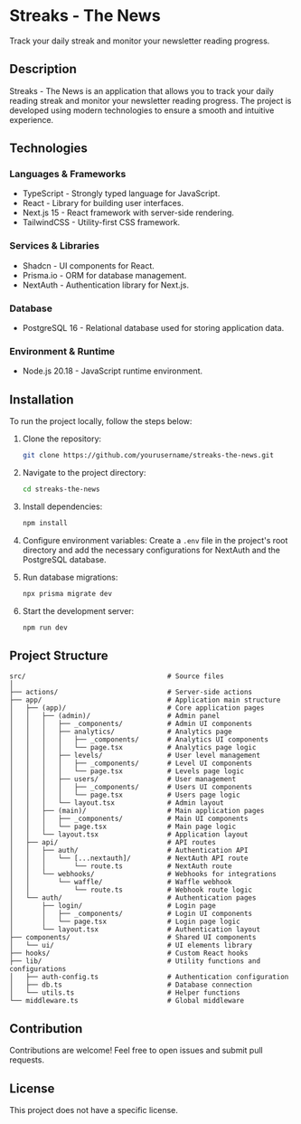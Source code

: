 # Streaks - The News

Track your daily streak and monitor your newsletter reading progress.

## Description

Streaks - The News is an application that allows you to track your daily reading streak and monitor your newsletter reading progress. The project is developed using modern technologies to ensure a smooth and intuitive experience.

## Technologies

### Languages & Frameworks
- TypeScript - Strongly typed language for JavaScript.
- React - Library for building user interfaces.
- Next.js 15 - React framework with server-side rendering.
- TailwindCSS - Utility-first CSS framework.

### Services & Libraries
- Shadcn - UI components for React.
- Prisma.io - ORM for database management.
- NextAuth - Authentication library for Next.js.

### Database
- PostgreSQL 16 - Relational database used for storing application data.

### Environment & Runtime
- Node.js 20.18 - JavaScript runtime environment.

## Installation

To run the project locally, follow the steps below:

1. Clone the repository:
   ```bash
   git clone https://github.com/yourusername/streaks-the-news.git
   ```
2. Navigate to the project directory:
   ```bash
   cd streaks-the-news
   ```
3. Install dependencies:
   ```bash
   npm install
   ```
4. Configure environment variables:
   Create a `.env` file in the project's root directory and add the necessary configurations for NextAuth and the PostgreSQL database.

5. Run database migrations:
   ```bash
   npx prisma migrate dev
   ```
6. Start the development server:
   ```bash
   npm run dev
   ```

## Project Structure

```
src/                                   # Source files
│
├── actions/                           # Server-side actions
├── app/                               # Application main structure
│   ├── (app)/                         # Core application pages
│   │   ├── (admin)/                   # Admin panel
│   │   │   ├── _components/           # Admin UI components
│   │   │   ├── analytics/             # Analytics page
│   │   │   │   ├── _components/       # Analytics UI components
│   │   │   │   └── page.tsx           # Analytics page logic
│   │   │   ├── levels/                # User level management
│   │   │   │   ├── _components/       # Level UI components
│   │   │   │   └── page.tsx           # Levels page logic
│   │   │   ├── users/                 # User management
│   │   │   │   ├── _components/       # Users UI components
│   │   │   │   └── page.tsx           # Users page logic
│   │   │   └── layout.tsx             # Admin layout
│   │   ├── (main)/                    # Main application pages
│   │   │   ├── _components/           # Main UI components
│   │   │   └── page.tsx               # Main page logic
│   │   └── layout.tsx                 # Application layout
│   ├── api/                           # API routes
│   │   ├── auth/                      # Authentication API
│   │   │   └── [...nextauth]/         # NextAuth API route
│   │   │       └── route.ts           # NextAuth route
│   │   └── webhooks/                  # Webhooks for integrations
│   │       └── waffle/                # Waffle webhook
│   │           └── route.ts           # Webhook route logic
│   └── auth/                          # Authentication pages
│       ├── login/                     # Login page
│       │   ├── _components/           # Login UI components
│       │   └── page.tsx               # Login page logic
│       └── layout.tsx                 # Authentication layout
├── components/                        # Shared UI components
│   └── ui/                            # UI elements library
├── hooks/                             # Custom React hooks
├── lib/                               # Utility functions and configurations
│   ├── auth-config.ts                 # Authentication configuration
│   ├── db.ts                          # Database connection
│   └── utils.ts                       # Helper functions
└── middleware.ts                      # Global middleware
```

## Contribution

Contributions are welcome! Feel free to open issues and submit pull requests.

## License

This project does not have a specific license.
